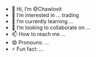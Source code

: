- 👋 Hi, I’m @Chawlovit
- 👀 I’m interested in ... trading 
- 🌱 I’m currently learning ...
- 💞️ I’m looking to collaborate on ...
- 📫 How to reach me ...
- 😄 Pronouns: ...
- ⚡ Fun fact: ...

<!---
Chawlovit/Chawlovit is a ✨ special ✨ repository because its `README.md` (this file) appears on your GitHub profile.
You can click the Preview link to take a look at your changes.
--->

